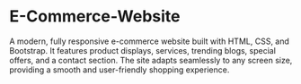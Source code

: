 # E-Commerce-Website
A modern, fully responsive e-commerce website built with HTML, CSS, and Bootstrap. It features product displays, services, trending blogs, special offers, and a contact section. The site adapts seamlessly to any screen size, providing a smooth and user-friendly shopping experience.
